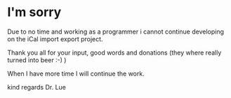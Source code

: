 # I'm sorry #

Due to no time and working as a programmer i cannot continue developing on the iCal import export project.

Thank you all for your input, good words and donations (they where really turned into beer :-) )

When I have more time I will continue the work.

kind regards
Dr. Lue